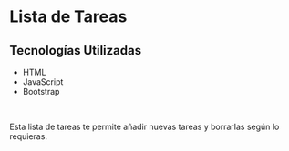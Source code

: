 # Lista de Tareas
## Tecnologías Utilizadas
- HTML
- JavaScript
- Bootstrap

<br>

Esta lista de tareas te permite añadir nuevas tareas y borrarlas según lo requieras.
